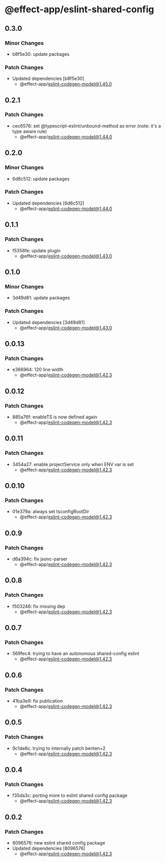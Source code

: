 # @effect-app/eslint-shared-config

## 0.3.0

### Minor Changes

- b8f5e30: update packages

### Patch Changes

- Updated dependencies [b8f5e30]
  - @effect-app/eslint-codegen-model@1.45.0

## 0.2.1

### Patch Changes

- cec6576: set @typescript-eslint/unbound-method as error (note: it's a type aware rule)
  - @effect-app/eslint-codegen-model@1.44.0

## 0.2.0

### Minor Changes

- 6d8c512: update packages

### Patch Changes

- Updated dependencies [6d8c512]
  - @effect-app/eslint-codegen-model@1.44.0

## 0.1.1

### Patch Changes

- f5358fe: update plugin
  - @effect-app/eslint-codegen-model@1.43.0

## 0.1.0

### Minor Changes

- 3d49d81: update packages

### Patch Changes

- Updated dependencies [3d49d81]
  - @effect-app/eslint-codegen-model@1.43.0

## 0.0.13

### Patch Changes

- e366964: 120 line width
  - @effect-app/eslint-codegen-model@1.42.3

## 0.0.12

### Patch Changes

- 885a76f: enableTS is now defined again
  - @effect-app/eslint-codegen-model@1.42.3

## 0.0.11

### Patch Changes

- 3454a27: enable projectService only when ENV var is set
  - @effect-app/eslint-codegen-model@1.42.3

## 0.0.10

### Patch Changes

- 01e379a: always set tsconfigRootDir
  - @effect-app/eslint-codegen-model@1.42.3

## 0.0.9

### Patch Changes

- d6a394c: fix jsonc-parser
  - @effect-app/eslint-codegen-model@1.42.3

## 0.0.8

### Patch Changes

- f503246: fix missing dep
  - @effect-app/eslint-codegen-model@1.42.3

## 0.0.7

### Patch Changes

- 569fec4: trying to have an autonomous shared-config eslint
  - @effect-app/eslint-codegen-model@1.42.3

## 0.0.6

### Patch Changes

- 41ba3e9: fix publication
  - @effect-app/eslint-codegen-model@1.42.3

## 0.0.5

### Patch Changes

- 9c1de6c: trying to internally patch benten+2
  - @effect-app/eslint-codegen-model@1.42.3

## 0.0.4

### Patch Changes

- f35da3c: porting more to eslint shared config package
  - @effect-app/eslint-codegen-model@1.42.3

## 0.0.2

### Patch Changes

- 8096576: new eslint shared config package
- Updated dependencies [8096576]
  - @effect-app/eslint-codegen-model@1.42.3
